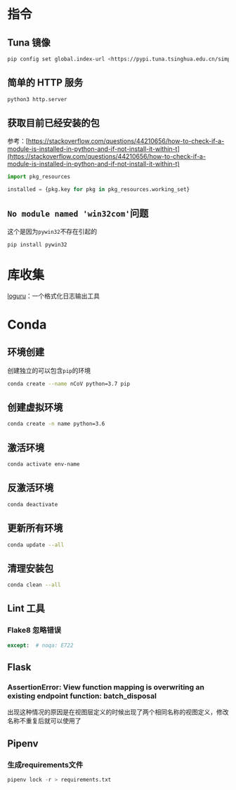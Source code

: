 # 指令

## Tuna 镜像

```bash
pip config set global.index-url <https://pypi.tuna.tsinghua.edu.cn/simple>
```

## 简单的 HTTP 服务

```bash
python3 http.server
```

## 获取目前已经安装的包

参考：[https://stackoverflow.com/questions/44210656/how-to-check-if-a-module-is-installed-in-python-and-if-not-install-it-within-t](https://stackoverflow.com/questions/44210656/how-to-check-if-a-module-is-installed-in-python-and-if-not-install-it-within-t)

```python
import pkg_resources

installed = {pkg.key for pkg in pkg_resources.working_set}
```

## `No module named 'win32com'`问题

这个是因为`pywin32`不存在引起的

```bash
pip install pywin32
```

# 库收集

[loguru](https://github.com/Delgan/loguru)：一个格式化日志输出工具

# Conda

## 环境创建

创建独立的可以包含`pip`的环境

```bash
conda create --name nCoV python=3.7 pip
```

## 创建虚拟环境

```bash
conda create -n name python=3.6
```

## 激活环境

```bash
conda activate env-name
```

## 反激活环境

```bash
conda deactivate
```

## 更新所有环境

```bash
conda update --all
```

## 清理安装包

```bash
conda clean --all
```

## Lint 工具

### Flake8 忽略错误

```python
except:  # noqa: E722
```

## Flask

### AssertionError: View function mapping is overwriting an existing endpoint function: batch_disposal

出现这种情况的原因是在视图层定义的时候出现了两个相同名称的视图定义，修改名称不重复后就可以使用了

## Pipenv

### 生成requirements文件

```python
pipenv lock -r > requirements.txt
```